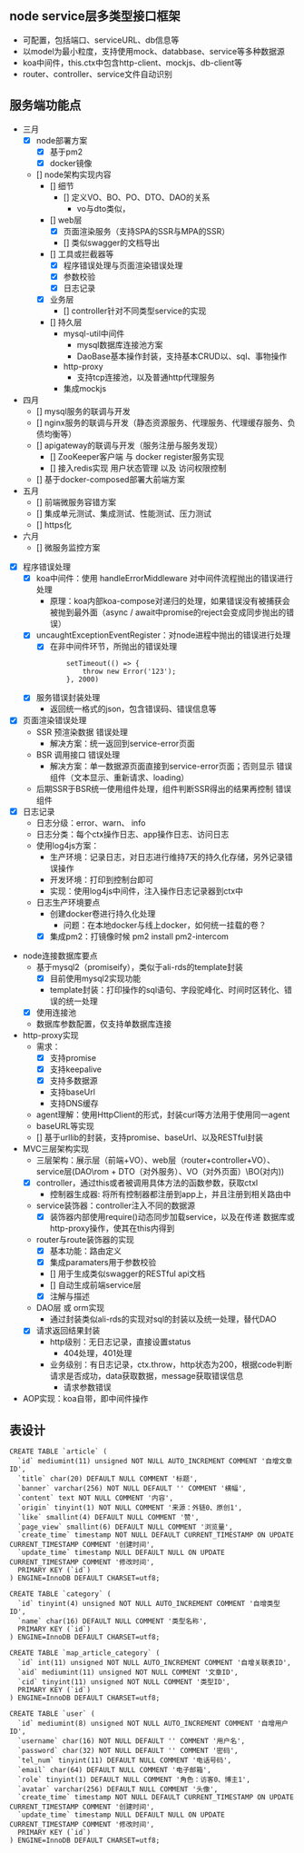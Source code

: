 ## node service层多类型接口框架
- 可配置，包括端口、serviceURL、db信息等
- 以model为最小粒度，支持使用mock、databbase、service等多种数据源
- koa中间件，this.ctx中包含http-client、mockjs、db-client等
- router、controller、service文件自动识别

## 服务端功能点
- 三月
    - [x] node部署方案
        - [x] 基于pm2
        - [x] docker镜像
    - [] node架构实现内容
        - [] 细节
            - [] 定义VO、BO、PO、DTO、DAO的关系
                - vo与dto类似，
        - [] web层
            - [x] 页面渲染服务（支持SPA的SSR与MPA的SSR）
            - [] 类似swagger的文档导出
        - [] 工具或拦截器等
            - [x] 程序错误处理与页面渲染错误处理
            - [x] 参数校验
            - [x] 日志记录
        - [x] 业务层
            - [] controller针对不同类型service的实现
        - [] 持久层
            - mysql-util中间件
                - mysql数据库连接池方案
                - DaoBase基本操作封装，支持基本CRUD以、sql、事物操作
            - http-proxy
                - 支持tcp连接池，以及普通http代理服务
            - 集成mockjs
- 四月
    - [] mysql服务的联调与开发
    - [] nginx服务的联调与开发（静态资源服务、代理服务、代理缓存服务、负债均衡等）
    - [] apigateway的联调与开发（服务注册与服务发现）
        - [] ZooKeeper客户端 与 docker register服务实现
        - [] 接入redis实现 用户状态管理 以及 访问权限控制
    - [] 基于docker-composed部署大前端方案
- 五月
    - [] 前端微服务容错方案
    - [] 集成单元测试、集成测试、性能测试、压力测试
    - [] https化
- 六月
    - [] 微服务监控方案


- [x] 程序错误处理
    - [x] koa中间件：使用 handleErrorMiddleware 对中间件流程抛出的错误进行处理
        - 原理：koa内部koa-compose对递归的处理，如果错误没有被捕获会被抛到最外面（async / await中promise的reject会变成同步抛出的错误）
    - [x] uncaughtExceptionEventRegister：对node进程中抛出的错误进行处理
        - [x] 在非中间件环节，所抛出的错误处理
            ```
                setTimeout(() => {
                    throw new Error('123');
                }, 2000)
            ```
    - [x] 服务错误封装处理
        - 返回统一格式的json，包含错误码、错误信息等
- [x] 页面渲染错误处理
    - SSR 预渲染数据 错误处理
        - 解决方案：统一返回到service-error页面
    - BSR 调用接口 错误处理
        - 解决方案：单一数据源页面直接到service-error页面；否则显示 错误组件（文本显示、重新请求、loading）
    - 后期SSR于BSR统一使用组件处理，组件判断SSR得出的结果再控制 错误组件
- [x] 日志记录
    - 日志分级：error、warn、 info
    - 日志分类：每个ctx操作日志、app操作日志、访问日志
    - 使用log4js方案：
        - 生产环境：记录日志，对日志进行维持7天的持久化存储，另外记录错误操作
        - 开发环境：打印到控制台即可
        - 实现：使用log4js中间件，注入操作日志记录器到ctx中
    - 日志生产环境要点
        - 创建docker卷进行持久化处理
            - 问题：在本地docker与线上docker，如何统一挂载的卷？
        - [x] 集成pm2：打镜像时候 pm2 install pm2-intercom
- node连接数据库要点
    - 基于mysql2（promiseify），类似于ali-rds的template封装
        - [x] 目前使用mysql2实现功能
        - template封装：打印操作的sql语句、字段驼峰化、时间时区转化、错误的统一处理
    - [x] 使用连接池
    - 数据库参数配置，仅支持单数据库连接
- http-proxy实现
    - 需求：
        - [x] 支持promise
        - [x] 支持keepalive
        - [x] 支持多数据源
        - 支持baseUrl
        - 支持DNS缓存
    - agent理解：使用HttpClient的形式，封装curl等方法用于使用同一agent
    - baseURL等实现
    - [] 基于urllib的封装，支持promise、baseUrl、以及RESTful封装
- MVC三层架构实现
    - 三层架构：展示层（前端+VO）、web层（router+controller+VO）、service层(DAO\rom + DTO（对外服务）、VO（对外页面）\BO(对内))
    - [x] controller，通过this或者被调用具体方法的函数参数，获取ctxl
        - 控制器生成器: 将所有控制器都注册到app上，并且注册到相关路由中
    - service装饰器：controller注入不同的数据源
        - [x] 装饰器内部使用require()动态同步加载service，以及在传递 数据库或http-proxy操作，使其在this内得到
    - router与route装饰器的实现
        - [x] 基本功能：路由定义
        - [x] 集成paramaters用于参数校验
        - [] 用于生成类似swagger的RESTful api文档
        - [] 自动生成前端service层
        - [x] 注解与描述
    - DAO层 或 orm实现
        - 通过封装类似ali-rds的实现对sql的封装以及统一处理，替代DAO
    - [x] 请求返回结果封装
        - http级别：无日志记录，直接设置status
            - 404处理，401处理
        - 业务级别：有日志记录，ctx.throw，http状态为200，根据code判断请求是否成功，data获取数据，message获取错误信息
            - 请求参数错误
- AOP实现：koa自带，即中间件操作

## 表设计
```
CREATE TABLE `article` (
  `id` mediumint(11) unsigned NOT NULL AUTO_INCREMENT COMMENT '自增文章ID',
  `title` char(20) DEFAULT NULL COMMENT '标题',
  `banner` varchar(256) NOT NULL DEFAULT '' COMMENT '横幅',
  `content` text NOT NULL COMMENT '内容',
  `origin` tinyint(1) NOT NULL COMMENT '来源：外链0、原创1',
  `like` smallint(4) DEFAULT NULL COMMENT '赞',
  `page_view` smallint(6) DEFAULT NULL COMMENT '浏览量',
  `create_time` timestamp NOT NULL DEFAULT CURRENT_TIMESTAMP ON UPDATE CURRENT_TIMESTAMP COMMENT '创建时间',
  `update_time` timestamp NULL DEFAULT NULL ON UPDATE CURRENT_TIMESTAMP COMMENT '修改时间',
  PRIMARY KEY (`id`)
) ENGINE=InnoDB DEFAULT CHARSET=utf8;

```

```
CREATE TABLE `category` (
  `id` tinyint(4) unsigned NOT NULL AUTO_INCREMENT COMMENT '自增类型ID',
  `name` char(16) DEFAULT NULL COMMENT '类型名称',
  PRIMARY KEY (`id`)
) ENGINE=InnoDB DEFAULT CHARSET=utf8;
```

```
CREATE TABLE `map_article_category` (
  `id` int(11) unsigned NOT NULL AUTO_INCREMENT COMMENT '自增关联表ID',
  `aid` mediumint(11) unsigned NOT NULL COMMENT '文章ID',
  `cid` tinyint(11) unsigned NOT NULL COMMENT '类型ID',
  PRIMARY KEY (`id`)
) ENGINE=InnoDB DEFAULT CHARSET=utf8;
```

```
CREATE TABLE `user` (
  `id` mediumint(8) unsigned NOT NULL AUTO_INCREMENT COMMENT '自增用户ID',
  `username` char(16) NOT NULL DEFAULT '' COMMENT '用户名',
  `password` char(32) NOT NULL DEFAULT '' COMMENT '密码',
  `tel_num` tinyint(11) DEFAULT NULL COMMENT '电话号码',
  `email` char(64) DEFAULT NULL COMMENT '电子邮箱',
  `role` tinyint(1) DEFAULT NULL COMMENT '角色：访客0、博主1',
  `avatar` varchar(256) DEFAULT NULL COMMENT '头像',
  `create_time` timestamp NOT NULL DEFAULT CURRENT_TIMESTAMP ON UPDATE CURRENT_TIMESTAMP COMMENT '创建时间',
  `update_time` timestamp NULL DEFAULT NULL ON UPDATE CURRENT_TIMESTAMP COMMENT '修改时间',
  PRIMARY KEY (`id`)
) ENGINE=InnoDB DEFAULT CHARSET=utf8;
```